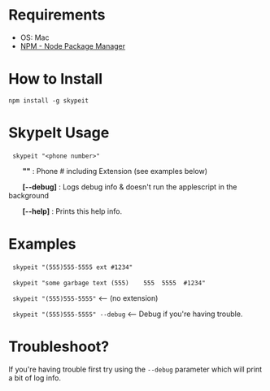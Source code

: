 

# Requirements

- OS: Mac
- [NPM - Node Package Manager](http://nodejs.org/download/)

# How to Install

`npm install -g skypeit`

# SkypeIt Usage

&nbsp;&nbsp;`skypeit "<phone number>"`

&nbsp;&nbsp;&nbsp;&nbsp;&nbsp;&nbsp;  **"<phone number>"**     : Phone # including Extension (see examples below)

&nbsp;&nbsp;&nbsp;&nbsp;&nbsp;&nbsp;  **[--debug]**         : Logs debug info & doesn't run the applescript in the background

&nbsp;&nbsp;&nbsp;&nbsp;&nbsp;&nbsp;  **[--help]**          : Prints this help info.


# Examples

&nbsp;&nbsp;`skypeit "(555)555-5555 ext #1234"`

&nbsp;&nbsp;`skypeit "some garbage text (555)    555  5555  #1234"`

&nbsp;&nbsp;`skypeit "(555)555-5555"` <-- (no extension)

&nbsp;&nbsp;`skypeit "(555)555-5555" --debug` <-- Debug if you're having trouble.

# Troubleshoot?

If you're having trouble first try using the `--debug` parameter which will print a bit of log info.
